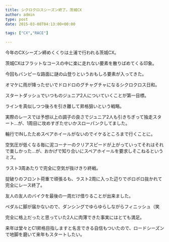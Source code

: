 ```yaml
---
title: シクロクロスシーズン終了。茨城CX
author: admin
type: post
date: 2015-03-08T04:13:00+00:00

tags: ["CX","RACE"]

---
```

今年のCXシーズン締めくくりは土浦で行われる茨城CX。

茨城CXはフラットなコースの中に楽に走れない要素を散りばめてくる印象。

今回もバンピーな路面に謎の山登りというおもしろ要素が入ってきた。

オマケに雨が降ったせいでドロドロのグチャグチャになるシクロクロス日和。

スタートダッシュでいつものジュニア2人についていくことが第一目標。

ラインを真似しつつ後ろを引き離して昇格狙いという戦略。

実際のレースでは予想以上の調子の良さでジュニア2人も引きちぎって独走スタート…が、1周目に攻めすぎたせいかスローパンクしてました。

輪行でINしたためスペアホイールがないのでイケるところまで行くことに。

空気圧が低くなる毎に泥コーナーのクリアスピードが上がっていってそれはそれで楽しかった…が、おかげで知り合いにスペアホイールを要求しそこねるというミス。

ラスト3周あたりで完全に空気が抜けきり終戦。

掟破りのフロント荷重で頑張るも、ラスト2周に入った辺りでボロボロ抜かれて完全にレース終了。

友人の友人のバイクを最後の一周だけ借りることが出来ました。

ペダルに脚が届かないので、ダンシングでゆらゆらしながらフィニッシュ（笑

完全に格上だったと思っていた2人に肉薄できた事実にはとても満足。

来年は堂々とC1昇格目指しますと名言できる自信もついたので、ロードシーズンで地脚を磨いて来年もスタートしたい。
